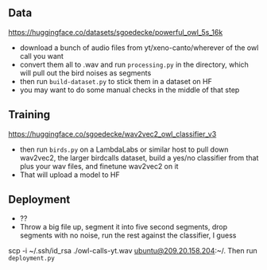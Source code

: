 ## Data

https://huggingface.co/datasets/sgoedecke/powerful_owl_5s_16k

- download a bunch of audio files from yt/xeno-canto/wherever of the owl call you want
- convert them all to .wav and run `processing.py` in the directory, which will pull out the bird noises as segments
- then run `build-dataset.py` to stick them in a dataset on HF
- you may want to do some manual checks in the middle of that step

## Training

https://huggingface.co/sgoedecke/wav2vec2_owl_classifier_v3

- then run `birds.py` on a LambdaLabs or similar host to pull down wav2vec2, the larger birdcalls dataset, build a yes/no classifier from that plus your wav files, and finetune wav2vec2 on it
- That will upload a model to HF

## Deployment

- ??
- Throw a big file up, segment it into five second segments, drop segments with no noise, run the rest against the classifier, I guess

scp -i ~/.ssh/id_rsa ./owl-calls-yt.wav ubuntu@209.20.158.204:~/.
Then run `deployment.py`

